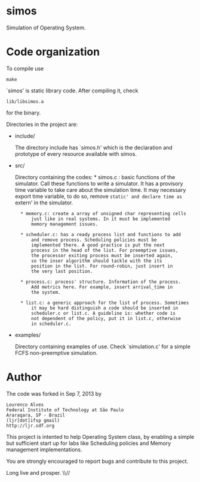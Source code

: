 simos
=====

Simulation of Operating System.


Code organization
=================

To compile use

	make

`simos' is static library code. After compiling it, check

	lib/libsimos.a

for the binary.

Directories in the project are:


- include/

	The directory include has `simos.h' which is the declaration and 
	prototype of every resource available with simos.

- src/

	Directory containing the codes:
		* simos.c : basic functions of the simulator. Call these 
			functions to write a simulator. It has a provisory
			time variable to take care about the simulation time.
			It may necessary export time variable, to do so, remove
			`static' and declare time as `extern' in the simulator.

		* memory.c: create a array of unsigned char representing cells
			just like in real systems. In it must be implemented
			memory management issues.

		* scheduler.c: has a ready process list and functions to add 
			and remove process. Scheduling policies must be 
			implemented there. A good practice is put the next 
			process in the head of the list. For preemptive issues, 
			the processor exiting process must be inserted again,
			so the inser algorithm should tackle with the its 
			position in the list. For round-robin, just insert in
			the very last position.

		* process.c: process' structure. Information of the process. 
			Add metrics here. For example, insert arrival_time in
			the system.

		* list.c: a generic approach for the list of process. Sometimes
			it may be hard distinguish a code should be inserted in
			scheduler.c or list.c. A guideline is: whether code is
			not dependent of the policy, put it in list.c, otherwise
			in scheduler.c. 

- examples/

	Directory containing examples of use. Check `simulation.c' for a simple
	FCFS non-preemptive simulation.



Author
=====

The code was forked in Sep 7, 2013 by 

	Lourenco Alves 
	Federal Institute of Technology at São Paulo
	Araraqara, SP - Brazil
	(ljr[dot]ifsp gmail)
	http://ljr.sdf.org

This project is intented to help Operating System class, by enabling a
simple but sufficient start up for labs like Scheduling policies and 
Memory management implementations.

You are strongly encouraged to report bugs and contribute to 
this project.


Long live and prosper.
\\\\//


